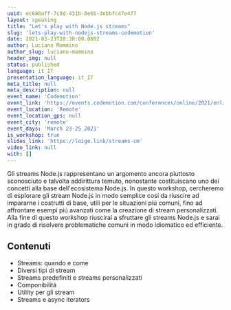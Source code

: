 ```yaml
---
uuid: ec688aff-7c8d-431b-8e6b-debbfc47e477
layout: speaking
title: "Let's play with Node.js streams"
slug: 'lets-play-with-nodejs-streams-codemotion'
date: 2021-03-23T20:30:00.000Z
author: Luciano Mammino
author_slug: luciano-mammino
header_img: null
status: published
language: it_IT
presentation_language: it_IT
meta_title: null
meta_description: null
event_name: 'Codemotion'
event_link: 'https://events.codemotion.com/conferences/online/2021/online-tech-conference-italian-edition-spring/workshops'
event_location: 'Remote'
event_location_gps: null
event_city: 'remote'
event_days: 'March 23-25 2021'
is_workshop: true
slides_link: 'https://loige.link/streams-cm'
video_link: null
with: []
---
```


Gli streams Node.js rappresentano un argomento ancora piuttosto sconosciuto e talvolta addirittura temuto, nonostante costituiscano uno dei concetti alla base dell'ecosistema Node.js. In questo workshop, cercheremo di esplorare gli stream Node.js in modo semplice cosi da riuscire ad impararne i costrutti di base, utili per le situazioni piú comuni, fino ad affrontare esempi piú avanzati come la creazione di stream personalizzati. Alla fine di questo workshop riuscirai a sfruttare gli streams Node.js e sarai in grado di risolvere problematiche comuni in modo idiomatico ed efficiente.

## Contenuti

 - Streams: quando e come
 - Diversi tipi di stream
 - Streams predefiniti e streams personalizzati
 - Componibilitá
 - Utility per gli stream
 - Streams e async iterators
